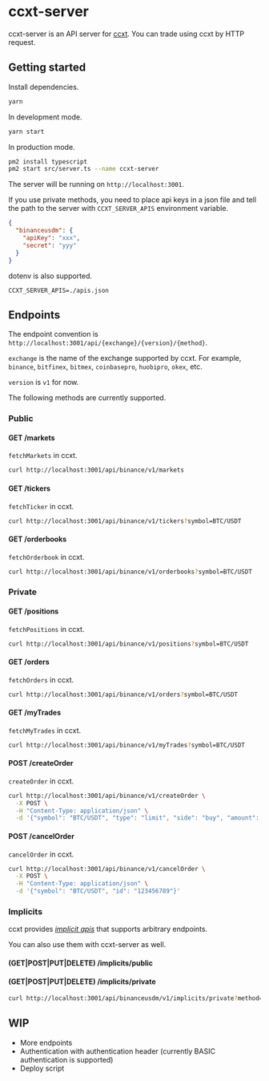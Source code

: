 # ccxt-server

ccxt-server is an API server for [ccxt](https://github.com/ccxt/ccxt). You can trade using ccxt by HTTP request.

## Getting started

Install dependencies.

```bash
yarn
```

In development mode.

```bash
yarn start
```

In production mode.
```bash
pm2 install typescript
pm2 start src/server.ts --name ccxt-server
```

The server will be running on `http://localhost:3001`.

If you use private methods, you need to place api keys in a json file and tell the path to the server with `CCXT_SERVER_APIS` environment variable.

```json
{
  "binanceusdm": {
    "apiKey": "xxx",
    "secret": "yyy"
  }
}
```

dotenv is also supported.

```
CCXT_SERVER_APIS=./apis.json
```


## Endpoints

The endpoint convention is `http://localhost:3001/api/{exchange}/{version}/{method}`. 

`exchange` is the name of the exchange supported by ccxt. For example, `binance`, `bitfinex`, `bitmex`, `coinbasepro`, `huobipro`, `okex`, etc.

`version` is `v1` for now.

The following methods are currently supported.

### Public
#### GET /markets

`fetchMarkets` in ccxt.

```bash
curl http://localhost:3001/api/binance/v1/markets
```

#### GET /tickers

`fetchTicker` in ccxt.
```bash
curl http://localhost:3001/api/binance/v1/tickers?symbol=BTC/USDT
```


#### GET /orderbooks

`fetchOrderbook` in ccxt.
```bash
curl http://localhost:3001/api/binance/v1/orderbooks?symbol=BTC/USDT
```
      

### Private
#### GET /positions

`fetchPositions` in ccxt.

```bash
curl http://localhost:3001/api/binance/v1/positions?symbol=BTC/USDT
```


#### GET /orders
`fetchOrders` in ccxt.
    
```bash
curl http://localhost:3001/api/binance/v1/orders?symbol=BTC/USDT
```


#### GET /myTrades
`fetchMyTrades` in ccxt.
```bash
curl http://localhost:3001/api/binance/v1/myTrades?symbol=BTC/USDT
```


#### POST /createOrder
`createOrder` in ccxt.
```bash
curl http://localhost:3001/api/binance/v1/createOrder \
  -X POST \
  -H "Content-Type: application/json" \
  -d '{"symbol": "BTC/USDT", "type": "limit", "side": "buy", "amount": 0.001, "price": 10000}'
```


#### POST /cancelOrder
`cancelOrder` in ccxt.
```bash
curl http://localhost:3001/api/binance/v1/cancelOrder \
  -X POST \
  -H "Content-Type: application/json" \
  -d '{"symbol": "BTC/USDT", "id": "123456789"}'
```


### Implicits

ccxt provides [*implicit apis*](https://docs.ccxt.com/#/README?id=implicit-api) that supports arbitrary endpoints.

You can also use them with ccxt-server as well.

#### (GET|POST|PUT|DELETE) /implicits/public
#### (GET|POST|PUT|DELETE) /implicits/private

```bash
curl http://localhost:3001/api/binanceusdm/v1/implicits/private?method=fapiPrivateGetAllOrders
```

## WIP
- More endpoints
- Authentication with authentication header (currently BASIC authentication is supported)
- Deploy script